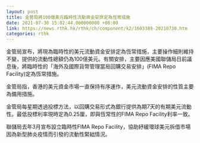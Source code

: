 ```yaml
---
layout: post
title: 金管局將100億美元臨時性流動資金安排定為恆常措施
date: 2021-07-30 15:02:44.000000000 +08:00
link: https://news.rthk.hk/rthk/ch/component/k2/1603389-20210730.htm
categories: rthk
---
```


金管局宣布，將現為臨時性的美元流動資金安排定為恆常措施，主要操作細則維持不變，提供的流動性總額仍為100億美元。有關安排，主要因應美國聯儲局日前議息後，將臨時性的「海外及國際貨幣管理當局回購交易安排」(FIMA Repo Facility)定為恆常措施。

金管局指，香港的美元資金市場一直保持有序運作，美元流動資金安排的性質主要為備用措施。

金管局每星期透過投標方法，以回購交易形式為銀行提供為期7天的有期美元流動性。最低投標利率現時定為0.25厘，即與恆常性的FIMA Repo Facility利率一致。

聯儲局去年3月宣布設立臨時性FIMA Repo Facility，協助紓緩環球美元拆借市場因為新型肺炎疫情而引發的流動性緊絀情況。
